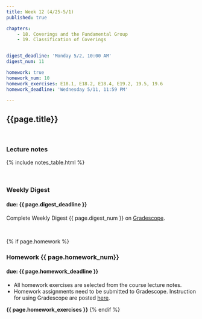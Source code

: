 ```yaml
---
title: Week 12 (4/25-5/1)
published: true

chapters:
    - 18. Coverings and the Fundamental Group
    - 19. Classification of Coverings


digest_deadline: 'Monday 5/2, 10:00 AM'
digest_num: 11

homework: true
homework_num: 10
homework_exercises: E18.1, E18.2, E18.4, E19.2, 19.5, 19.6
homework_deadline: 'Wednesday 5/11, 11:59 PM'

---
```


<style>
    ul {
        padding-left: 20px;
    }
</style>


## {{page.title}}



<br/>

### Lecture notes

{% include notes_table.html %}


<br/>

### Weekly Digest 
#### due: {{ page.digest_deadline }}


Complete Weekly Digest {{ page.digest_num }} on [Gradescope](https://www.gradescope.com).

<br/>


{% if page.homework %}
### Homework {{ page.homework_num}} 
#### due: {{ page.homework_deadline }}

* All homework exercises are selected from the course lecture notes.
* Homework assignments need to be submitted to Gradescope. Instruction for
using Gradescope are posted [here](https://gradescope.ubmath.info).

<b>{{ page.homework_exercises }}</b>
{% endif %}